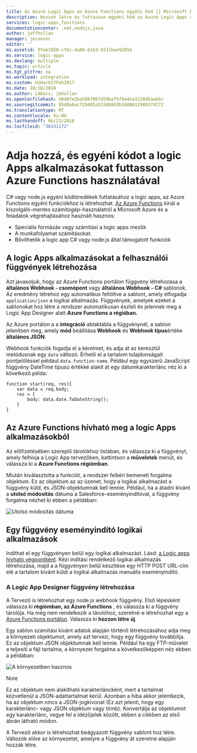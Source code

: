 ```yaml
---
title: Az Azure Logic Apps az Azure Functions egyéni kód |} Microsoft Docs
description: Hozzon létre és futtasson egyéni kód az Azure Logic Apps az Azure Functions
services: logic-apps,functions
documentationcenter: .net,nodejs,java
author: jeffhollan
manager: jeconnoc
editor: ''
ms.assetid: 9fab1050-cfbc-4a8b-b1b3-5531bee92856
ms.service: logic-apps
ms.devlang: multiple
ms.topic: article
ms.tgt_pltfrm: na
ms.workload: integration
ms.custom: H1Hack27Feb2017
ms.date: 10/18/2016
ms.author: LADocs; jehollan
ms.openlocfilehash: d8d07e2ba58b7067d59baf5f0a4ea3228d6aabbc
ms.sourcegitcommit: 95d9a6acf29405a533db943b1688612980374272
ms.translationtype: MT
ms.contentlocale: hu-HU
ms.lasthandoff: 06/23/2018
ms.locfileid: "36331172"
---
```

# <a name="add-and-run-custom-code-for-logic-apps-through-azure-functions"></a>Adja hozzá, és egyéni kódot a logic Apps alkalmazásokat futtasson Azure Functions használatával

C# vagy node.js egyéni kódtöredékek futtatásához a logic apps, az Azure Functions egyéni funkciókhoz is létrehozhat. 
[Az Azure Functions](../azure-functions/functions-overview.md) kínál a kiszolgáló-mentes számítógép-használatról a Microsoft Azure és a feladatok végrehajtásához használt hasznos:

* Speciális formázás vagy számítási a logic apps mezők
* A munkafolyamat számításokat.
* Bővíthetők a logic app C# vagy node.js által támogatott funkciók

## <a name="create-custom-functions-for-your-logic-apps"></a>A logic Apps alkalmazásokat a felhasználói függvények létrehozása

Azt javasoljuk, hogy az Azure Functions portálon függvény létrehozása a **általános Webhook - csomópont** vagy **általános Webhook - C#** sablonok. Az eredmény létrehoz egy automatikus feltöltve a sablont, amely elfogadja `application/json` a logikai alkalmazás. Függvények, amelyek ezeket a sablonokat hoz létre a rendszer automatikusan észleli és jelennek meg a Logic App Designer alatt **Azure Functions a régióban.**

Az Azure portálon a a **integráció** ablaktábla a függvénynél, a sablon jelenítsen meg, amely **mód** beállítása **Webhook** és **Webhook típus**értéke **általános JSON**. 

Webhook funkciók fogadja el a kérelmet, és adja át az keresztül metódusnak egy `data` változó. Érhető el a tartalom tulajdonságait pontjelöléssel például `data.function-name`. Például egy egyszerű JavaScript függvény DateTime típusú értékké alakít át egy dátumkarakterlánc néz ki a következő példa:

```
function start(req, res){
    var data = req.body;
    res = {
        body: data.date.ToDateString();
    }
}
```

## <a name="call-azure-functions-from-logic-apps"></a>Az Azure Functions hívható meg a logic Apps alkalmazásokból

Az előfizetésében szereplő tárolókhoz listában, és válassza ki a függvényt, amely felhívja a Logic App tervezőben, kattintson a **műveletek** menüt, és válassza ki a **Azure Functions régiómban**.

Miután kiválasztotta a funkciót, a rendszer felkéri bemeneti forgalma objektum. Ez az objektum az az üzenet, hogy a logikai alkalmazást a függvény küld, és JSON-objektumnak kell lennie. Például, ha a átadni kívánt a **utolsó módosítás** dátuma a Salesforce-eseményindítóval, a függvény forgalma nézhet ki ebben a példában:

![Utolsó módosítás dátuma][1]

## <a name="trigger-logic-apps-from-a-function"></a>Egy függvény eseményindító logikai alkalmazások

Indíthat el egy függvényen belül egy logikai alkalmazást. Lásd: [a Logic apps hívható végpontként](logic-apps-http-endpoint.md). Kézi indítási rendelkező logikai alkalmazás létrehozása, majd a a függvényen belül készítése egy HTTP POST URL-cím elé a tartalom kívánt küldi a logikai alkalmazás manuális eseményindító.

### <a name="create-a-function-from-logic-app-designer"></a>A Logic App Designer függvény létrehozása

A Tervező is létrehozhat egy node.js webhook függvény. Első lépésként válassza ki **régiómban, az Azure Functions** , és válassza ki a függvény tárolója. Ha még nem rendelkezik a tárolóhoz, szeretné-e létrehozhat egy a [Azure Functions portálon](https://functions.azure.com/). Válassza ki **hozzon létre új**.  

Egy sablon számítási kívánt adatok alapján történő létrehozásához adja meg a környezeti objektumot, amely azt tervezi, hogy egy függvény továbbítja. Ez az objektum JSON objektumnak kell lennie. Például ha egy FTP-művelet a teljesíti a fájl tartalma, a környezet forgalma a következőképpen néz ebben a példában:

![A környezetben hasznos][2]

> [!NOTE]
> Ez az objektum nem alakítható karakterláncként, mert a tartalmat közvetlenül a JSON-adattartalmat kerül. Azonban a hiba akkor jelentkezik, ha az objektum nincs a JSON-jogkivonat (Ez azt jelenti, hogy egy karakterlánc- vagy JSON objektum vagy tömb). Konvertálja az objektumot egy karakterlánc, vegye fel a idézőjelek között, ebben a cikkben az első ábrán látható módon.
> 

A Tervező akkor is létrehozhat beágyazott függvény sablont hoz létre. Változók előre az környezetet, amelyre a függvény át szeretne alapján hozzák létre.

<!--Image references-->
[1]: ./media/logic-apps-azure-functions/callfunction.png
[2]: ./media/logic-apps-azure-functions/createfunction.png
